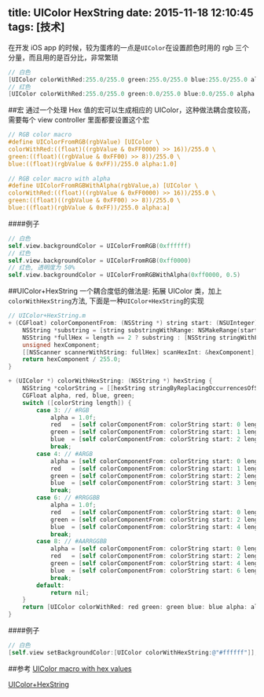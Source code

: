 title: UIColor HexString
date: 2015-11-18 12:10:45
tags: [技术]
---
在开发 iOS app 的时候，较为蛋疼的一点是`UIColor`在设置颜色时用的 rgb 三个分量，而且用的是百分比，非常繁琐

```objective-c
// 白色
[UIColor colorWithRed:255.0/255.0 green:255.0/255.0 blue:255.0/255.0 alpha:1.0];
// 红色
[UIColor colorWithRed:255.0/255.0 green:0.0/255.0 blue:0.0/255.0 alpha:1.0];
```

##宏
通过一个处理 Hex 值的宏可以生成相应的 UIColor，这种做法耦合度较高，需要每个 view controller 里面都要设置这个宏

```objective-c
// RGB color macro
#define UIColorFromRGB(rgbValue) [UIColor \
colorWithRed:((float)((rgbValue & 0xFF0000) >> 16))/255.0 \
green:((float)((rgbValue & 0xFF00) >> 8))/255.0 \
blue:((float)(rgbValue & 0xFF))/255.0 alpha:1.0]
 
// RGB color macro with alpha
#define UIColorFromRGBWithAlpha(rgbValue,a) [UIColor \
colorWithRed:((float)((rgbValue & 0xFF0000) >> 16))/255.0 \
green:((float)((rgbValue & 0xFF00) >> 8))/255.0 \
blue:((float)(rgbValue & 0xFF))/255.0 alpha:a]
```

####例子
```objective-c
// 白色
self.view.backgroundColor = UIColorFromRGB(0xffffff)
// 红色
self.view.backgroundColor = UIColorFromRGB(0xff0000)
// 红色, 透明度为 50%
self.view.backgroundColor = UIColorFromRGBWithAlpha(0xff0000, 0.5)
```

##UIColor+HexString
一个耦合度低的做法是: 拓展 UIColor 类，加上`colorWithHexString`方法, 下面是一种`UIColor+HexString`的实现

```objective-c
// UIColor+HexString.m
+ (CGFloat) colorComponentFrom: (NSString *) string start: (NSUInteger) start length: (NSUInteger) length {
    NSString *substring = [string substringWithRange: NSMakeRange(start, length)];
    NSString *fullHex = length == 2 ? substring : [NSString stringWithFormat: @"%@%@", substring, substring];
    unsigned hexComponent;
    [[NSScanner scannerWithString: fullHex] scanHexInt: &hexComponent];
    return hexComponent / 255.0;
}

+ (UIColor *) colorWithHexString: (NSString *) hexString {
    NSString *colorString = [[hexString stringByReplacingOccurrencesOfString: @"#" withString: @""] uppercaseString];
    CGFloat alpha, red, blue, green;
    switch ([colorString length]) {
        case 3: // #RGB
            alpha = 1.0f;
            red   = [self colorComponentFrom: colorString start: 0 length: 1];
            green = [self colorComponentFrom: colorString start: 1 length: 1];
            blue  = [self colorComponentFrom: colorString start: 2 length: 1];
            break;
        case 4: // #ARGB
            alpha = [self colorComponentFrom: colorString start: 0 length: 1];
            red   = [self colorComponentFrom: colorString start: 1 length: 1];
            green = [self colorComponentFrom: colorString start: 2 length: 1];
            blue  = [self colorComponentFrom: colorString start: 3 length: 1];          
            break;
        case 6: // #RRGGBB
            alpha = 1.0f;
            red   = [self colorComponentFrom: colorString start: 0 length: 2];
            green = [self colorComponentFrom: colorString start: 2 length: 2];
            blue  = [self colorComponentFrom: colorString start: 4 length: 2];                      
            break;
        case 8: // #AARRGGBB
            alpha = [self colorComponentFrom: colorString start: 0 length: 2];
            red   = [self colorComponentFrom: colorString start: 2 length: 2];
            green = [self colorComponentFrom: colorString start: 4 length: 2];
            blue  = [self colorComponentFrom: colorString start: 6 length: 2];                      
            break;
        default:
            return nil;
    }
    return [UIColor colorWithRed: red green: green blue: blue alpha: alpha];
}
```

####例子

```objective-c
// 白色
[self.view setBackgroundColor:[UIColor colorWithHexString:@"#ffffff"]];
```


##参考
[UIColor macro with hex values](http://cocoamatic.blogspot.com/2010/07/uicolor-macro-with-hex-values.html)

[UIColor+HexString](https://github.com/kevinrenskers/UIColor-HexString)
